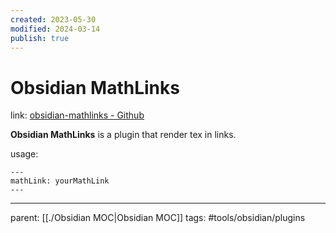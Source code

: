 ```yaml
---
created: 2023-05-30
modified: 2024-03-14
publish: true
---
```


# Obsidian MathLinks
link: [obsidian-mathlinks - Github](https://github.com/zhaoshenzhai/obsidian-mathlinks)

**Obsidian MathLinks** is a plugin that render tex in links.

usage:
```
---
mathLink: yourMathLink
---
```

---
parent: [[./Obsidian MOC|Obsidian MOC]]
tags: #tools/obsidian/plugins
